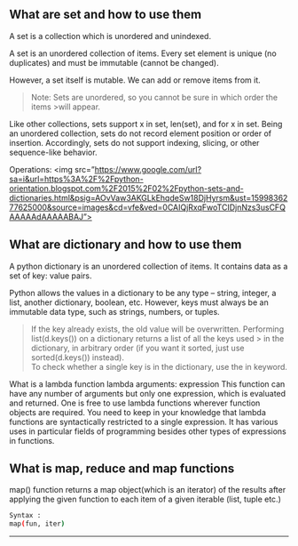 ## What are set and how to use them
A set is a collection which is unordered and unindexed.
 
A set is an unordered collection of items. Every set element is unique (no duplicates) and must be immutable (cannot be changed).
 
However, a set itself is mutable. We can add or remove items from it.
 
>Note: Sets are unordered, so you cannot be sure in which order the items >will appear.
 
Like other collections, sets support x in set, len(set), and for x in set. Being an unordered collection, sets do not record element position or order of insertion. Accordingly, sets do not support indexing, slicing, or other sequence-like behavior.
 
Operations: 
<img src=”https://www.google.com/url?sa=i&url=https%3A%2F%2Fpython-orientation.blogspot.com%2F2015%2F02%2Fpython-sets-and-dictionaries.html&psig=AOvVaw3AKGLkEhqdeSw18DjHyrsm&ust=1599836277625000&source=images&cd=vfe&ved=0CAIQjRxqFwoTCIDjnNzs3usCFQAAAAAdAAAAABAJ”>
 
 
## What are dictionary and how to use them
A python dictionary is an unordered collection of items. It contains data as a set of key: value pairs.
 
Python allows the values in a dictionary to be any type – string, integer, a list, another dictionary, boolean, etc. However, keys must always be an immutable data type, such as strings, numbers, or tuples.
> If the key already exists, the old value will be overwritten.
> Performing list(d.keys()) on a dictionary returns a list of all the keys used > in the dictionary, in arbitrary order (if you want it sorted, just use 
> sorted(d.keys()) instead).  
> To check whether a single key is in the dictionary, use the in keyword.
 
What is a lambda function
lambda arguments: expression
This function can have any number of arguments but only one expression, which is evaluated and returned.
One is free to use lambda functions wherever function objects are required.
You need to keep in your knowledge that lambda functions are syntactically restricted to a single expression.
It has various uses in particular fields of programming besides other types of expressions in functions.
 
## What is map, reduce and map functions
map() function returns a map object(which is an iterator) of the results after applying the given function to each item of a given iterable (list, tuple etc.)
``` bash
Syntax :
map(fun, iter)
```
___
